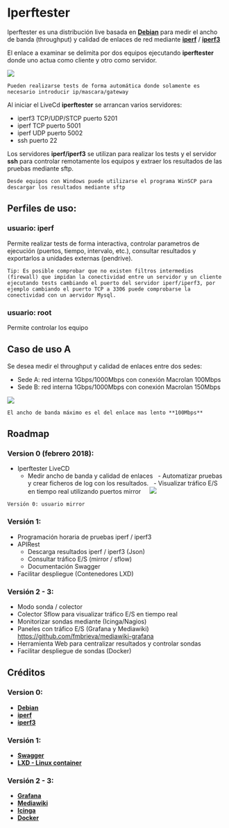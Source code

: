 # Iperftester

Iperftester es una distribución live basada en [**Debian**](https://www.debian.org/) para medir el ancho de banda (throughput) y calidad de enlaces de red mediante [**iperf**](https://sourceforge.net/projects/iperf2/) / [**iperf3**](https://github.com/esnet/iperf#iperf3--a-tcp-udp-and-sctp-network-bandwidth-measurement-tool) 

El enlace a examinar se delimita por dos equipos ejecutando **iperftester** donde uno actua como cliente y otro como servidor.

![](https://github.com/fmbrieva/iperftester/blob/master/use_case/iperftester_version_00r04.png?raw=true)

```
Pueden realizarse tests de forma automática donde solamente es necesario introducir ip/mascara/gateway
```
Al iniciar el LiveCd **iperftester** se arrancan varios servidores:

 - iperf3 TCP/UDP/STCP puerto 5201
 - iperf TCP puerto 5001
 - iperf UDP puerto 5002
 - ssh puerto 22
 
Los servidores **iperf/iperf3** se utilizan para realizar los tests  y el servidor **ssh** para controlar remotamente los equipos y extraer los resultados de las pruebas mediante sftp.
 
```
Desde equipos con Windows puede utilizarse el programa WinSCP para descargar los resultados mediante sftp

```

## Perfiles de uso:

### usuario: iperf

Permite realizar tests de forma interactiva, controlar parametros de ejecución (puertos, tiempo, intervalo, etc.), consultar resultados y exportarlos a unidades externas (pendrive).

```
Tip: Es posible comprobar que no existen filtros intermedios (firewall) que impidan la conectividad entre un servidor y un cliente ejecutando tests cambiando el puerto del servidor iperf/iperf3, por ejemplo cambiando el puerto TCP a 3306 puede comprobarse la conectividad con un aervidor Mysql.
```

### usuario: root
Permite controlar los equipo


## Caso de uso A ##

Se desea medir el throughput y calidad de enlaces entre dos sedes:

- Sede A: red interna 1Gbps/1000Mbps con conexión Macrolan 100Mbps
- Sede B: red interna 1Gbps/1000Mbps con conexión Macrolan 150Mbps

![](https://github.com/fmbrieva/iperftester/blob/master/use_case/iperftester_macrolan_100M_00r01.png?raw=true)

```
El ancho de banda máximo es el del enlace mas lento **100Mbps**
```









## Roadmap

### Version 0 (febrero 2018):

- Iperftester LiveCD
   - Medir ancho de banda y calidad de enlaces
   - Automatizar pruebas y crear ficheros de log con los resultados.
   - Visualizar tráfico E/S en tiempo real utilizando puertos mirror
  
 
![](https://github.com/fmbrieva/iperftester/blob/master/use_case/iperftester_internet_300M_00r01.png?raw=true)




```
Versión 0: usuario mirror
```




### Versión 1:

- Programación horaria de pruebas iperf / iperf3
- APIRest
   - Descarga resultados iperf / iperf3 (Json)
   - Consultar tráfico E/S (mirror / sflow) 
   - Documentación Swagger
- Facilitar despliegue (Contenedores LXD)

### Versión 2 - 3:
- Modo sonda / colector
- Colector Sflow para visualizar tráfico E/S en tiempo real 
- Monitorizar sondas mediante (Icinga/Nagios)
- Paneles con tráfico E/S (Grafana y Mediawiki)
  https://github.com/fmbrieva/mediawiki-grafana
- Herramienta Web para centralizar resultados y controlar sondas
- Facilitar despliegue de sondas (Docker)

## Créditos

### Version 0:
- [**Debian**](https://www.debian.org/)
- [**iperf**](https://sourceforge.net/projects/iperf2/)
- [**iperf3**](https://github.com/esnet/iperf#iperf3--a-tcp-udp-and-sctp-network-bandwidth-measurement-tool)

### Versión 1:
- [**Swagger**](https://swagger.io/)
- [**LXD - Linux container**](https://linuxcontainers.org/lxd/)

### Versión 2 - 3:
- [**Grafana**](https://grafana.com/)
- [**Mediawiki**](https://www.mediawiki.org/wiki/MediaWiki)
- [**Icinga**](https://www.icinga.com/)
- [**Docker**](https://www.docker.com/)
